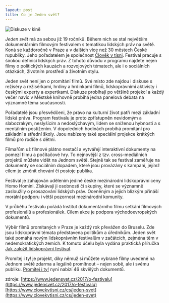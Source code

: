 ```yaml
---
layout: post
title: Co je Jeden svět?
---
```


![Diskuze v kině](/learn-jekyll/images/js-kino.png)


*Jeden svět* má za sebou již 19 ročníků. Během nich se stal největším dokumentárním filmovým festivalem s tematikou lidských práv na světě. Koná se každoročně v Praze a v dalších více než 30 městech České rupubliky. Jeho pořadatelem je společnost [Člověk v tísni](https://www.clovekvtisni.cz/cs). Festival pracuje s širokou definicí lidských práv. Z tohoto důvodu v programu najdete nejen filmy o politických kauzách a rozvojových tématech, ale i o sociálních otázkách, životním prostředí a životním stylu.

Jeden svět není jen o promítání filmů. Své místo zde najdou i diskuse s režiséry a režisérkami, hrdiny a hrdinkami filmů, lidskoprávními aktivisty i českými experty a expertkami. Diskuze probíhají po většině projekcí a každý večer navíc v Městské knihovně probíhá jedna panelová debata na významné téma současnosti.

Pořadatelé jsou přesvědčeni, že právo na kulturní život patří mezi základní lidská práva. Program festivalu je proto zpřístupněn nevidomým a slabozrakým, neslyšícím a nedoslýchavým, lidem se sníženou hybností a s mentálním postižením. V dopoledních hodinách probíhá promítání pro základní a střední školy. Jsou nabízeny také speciální projekce krátkých filmů pro rodiče s dětmi.

Filmařům už filmové plátno nestačí a vytvářejí interaktivní dokumenty na pomezí filmu a počítačové hry. To nejnovější z tzv. cross-mediálních projektů můžete vidět na Jednom světě. Stejně tak se festival zaměřuje na dokumenty se sociálním dopadem, které jsou provázány s kampaní, jejímž cílem je změnit chování či postoje publika.

Festival je zahajován udělením jediné české mezinárodní lidskoprávní ceny Homo Homini. Získávají ji osobnosti či skupiny, které se významně zasloužily o prosazování lidských práv. Oceněným a jejich blízkým přináší morální podporu i větší pozornost mezinárodní komunity.

V průběhu festivalu pořádá Institut dokumentárního filmu setkání filmových profesionálů a profesionálek. Cílem akce je podpora východoevropských dokumentů.

Výběr filmů promítaných v Praze je každý rok převážen do Bruselu. Zde jsou lidskoprávní témata představena politikům a úředníkům. Jeden svět také pomáhá novým lidskoprávním festivalům v začátcích, zejména těm v nedemokratických zemích. K tomuto účelu byla vydána praktická příručka [Jak založit lidskoprávní festival](https://issuu.com/moviesthatmatter/docs/film_festival_guide_vol_2).

Promítej i ty! je projekt, díky němuž si můžete vybrané filmy uvedené na Jednom světě zdarma a legálně promítnout – nejen sobě, ale i svému publiku. [Promítej i ty!](https://www.promitejity.cz/) nyní nabízí 46 skvělých dokumentů.





zdroje:
[https://www.jedensvet.cz/2017/o-festivalu](https://www.jedensvet.cz/2017/o-festivalu)
[https://www.clovekvtisni.cz/cs/jeden-svet](https://www.clovekvtisni.cz/cs/jeden-svet)